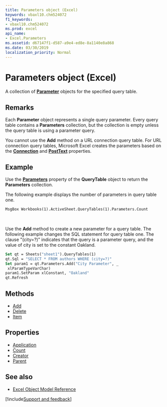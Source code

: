 ```yaml
---
title: Parameters object (Excel)
keywords: vbaxl10.chm524072
f1_keywords:
- vbaxl10.chm524072
ms.prod: excel
api_name:
- Excel.Parameters
ms.assetid: d67147f1-d587-a9e4-ed8e-8a1140e8a868
ms.date: 03/30/2019
localization_priority: Normal
---
```



# Parameters object (Excel)

A collection of **[Parameter](Excel.Parameter.md)** objects for the specified query table.


## Remarks

Each **Parameter** object represents a single query parameter. Every query table contains a **Parameters** collection, but the collection is empty unless the query table is using a parameter query.

You cannot use the **Add** method on a URL connection query table. For URL connection query tables, Microsoft Excel creates the parameters based on the **[Connection](Excel.QueryTable.Connection.md)** and **[PostText](Excel.QueryTable.PostText.md)** properties.


## Example

Use the **[Parameters](excel.querytable.parameters.md)** property of the **QueryTable** object to return the **Parameters** collection. 

The following example displays the number of parameters in query table one.

```vb
MsgBox Workbooks(1).ActiveSheet.QueryTables(1).Parameters.Count
```

<br/>

Use the **Add** method to create a new parameter for a query table. The following example changes the SQL statement for query table one. The clause "(city=?)" indicates that the query is a parameter query, and the value of city is set to the constant Oakland.

```vb
Set qt = Sheets("sheet1").QueryTables(1) 
qt.Sql = "SELECT * FROM authors WHERE (city=?)" 
Set param1 = qt.Parameters.Add("City Parameter", _ 
 xlParamTypeVarChar) 
param1.SetParam xlConstant, "Oakland" 
qt.Refresh
```

## Methods

- [Add](Excel.Parameters.Add.md)
- [Delete](Excel.Parameters.Delete.md)
- [Item](Excel.Parameters.Item.md)

## Properties

- [Application](Excel.Parameters.Application.md)
- [Count](Excel.Parameters.Count.md)
- [Creator](Excel.Parameters.Creator.md)
- [Parent](Excel.Parameters.Parent.md)

## See also

- [Excel Object Model Reference](overview/Excel/object-model.md)

[!include[Support and feedback](~/includes/feedback-boilerplate.md)]